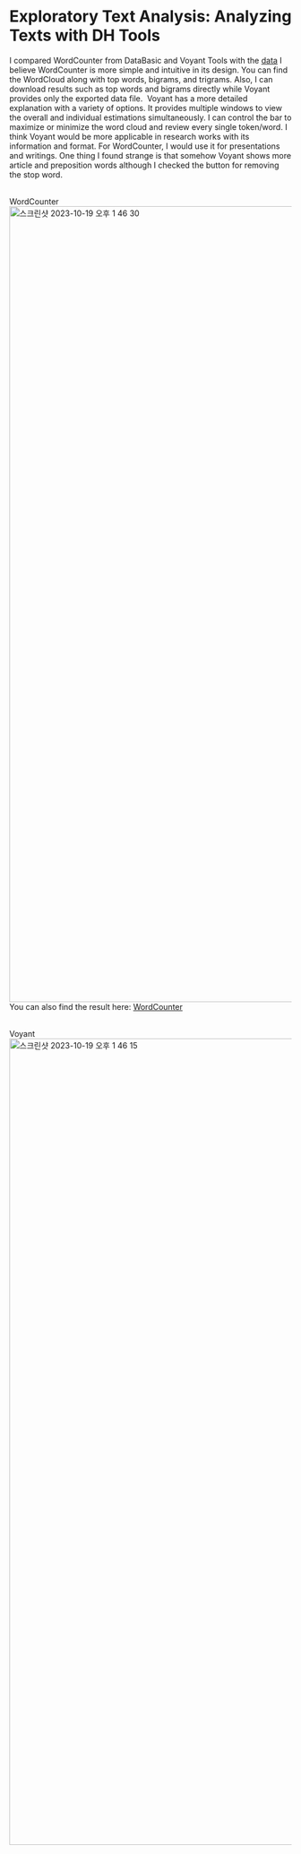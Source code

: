 # Exploratory Text Analysis: Analyzing Texts with DH Tools

I compared WordCounter from DataBasic and Voyant Tools with the [data](https://github.com/ZoeLeBlanc/is578-intro-dh/blob/gh-pages/public_course_data/data_analysis_examples/voyant/topic_modeling/voyant_combined_abstracts_topic_modeling.txt)
I believe WordCounter is more simple and intuitive in its design. You can find the WordCloud along with top words, bigrams, and trigrams. Also, I can download results such as top words and bigrams directly while Voyant provides only the exported data file. 
Voyant has a more detailed explanation with a variety of options. It provides multiple windows to view the overall and individual estimations simultaneously. I can control the bar to maximize or minimize the word cloud and review every single token/word. I think Voyant would be more applicable in research works with its information and format. For WordCounter, I would use it for presentations and writings.
One thing I found strange is that somehow Voyant shows more article and preposition words although I checked the button for removing the stop word. 


<br>WordCounter</br>
<img width="1421" alt="스크린샷 2023-10-19 오후 1 46 30" src="https://github.com/inyoung-j/is578-intro-dh/assets/144145472/8c52bfc7-c777-4734-82f6-714da78a90b8">
You can also find the result here: [WordCounter](https://www.databasic.io/en/wordcounter/results/65313d45bd32de22364b2137)


<br>Voyant</br>
<img width="1440" alt="스크린샷 2023-10-19 오후 1 46 15" src="https://github.com/inyoung-j/is578-intro-dh/assets/144145472/eed00aa5-d735-4896-93a8-256fe212ff8f">



